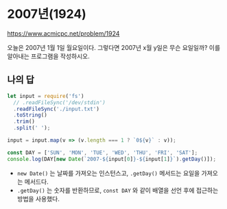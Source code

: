 # 2007년(1924)

https://www.acmicpc.net/problem/1924

오늘은 2007년 1월 1일 월요일이다. 그렇다면 2007년 x월 y일은 무슨 요일일까? 이를 알아내는 프로그램을 작성하시오.

## 나의 답

```js
let input = require('fs')
  // .readFileSync('/dev/stdin')
  .readFileSync('./input.txt')
  .toString()
  .trim()
  .split(' ');

input = input.map(v => (v.length === 1 ? `0${v}` : v));

const DAY = ['SUN', 'MON', 'TUE', 'WED', 'THU', 'FRI', 'SAT'];
console.log(DAY[new Date(`2007-${input[0]}-${input[1]}`).getDay()]);
```

- `new Date()` 는 날짜를 가져오는 인스턴스고, `.getDay()` 메서드는 요일을 가져오는 메서드다.
- `.getDay()` 는 숫자를 반환하므로, `const DAY` 와 같이 배열을 선언 후에 접근하는 방법을 사용했다.